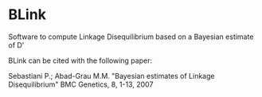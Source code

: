 # BLink
Software to compute Linkage Disequilibrium based on a Bayesian estimate of D'

BLink can be cited with the following paper:

Sebastiani P.; Abad-Grau M.M.
"Bayesian estimates of Linkage Disequilibrium"
BMC Genetics, 8, 1-13, 2007 
